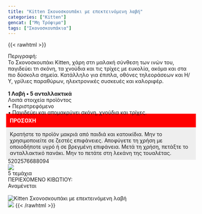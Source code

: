 ```yaml
---
title: "Kitten Σκονοσκουπάκι με επεκτεινόμενη λαβή"
categories: ["Kitten"]
gencat: ["Μη Τρόφιμα"]
tags: ["Σκονοσκουπάκια"]
---
```

{{< rawhtml >}}

<div class="sload228"><div class="product"><div id="sistatika">Περιγραφή:</div><div class="alltext">Το Σκονοσκουπάκι Kitten, χάρη στn μαλακή σύνθεση των ινών του, παγιδεύει τn σκόνη, τα χνούδια και τις τρίχες με ευκολία, ακόμα και στα πιο δύσκολα σημεία. Κατάλληλο για έπιπλα, οθόνες τηλεοράσεων και Η/Υ, γρίλιες παραθύρων, ηλεκτρονικές συσκευές και καλοριφέρ.<br><br><b>1 Λαβή • 5 ανταλλακτικά</b></div><div id="loipa">Λοιπά στοιχεία προϊόντος</div><div class="alltext">• Περιστρεφόμενο<br>• Παγιδεύει και απομακρύνει σκόνη, χνούδια και τρίχες.</div><div class="alltext" style="margin:-5px"><div style="padding:10px;background:red;color:#fff"><b>ΠΡΟΣΟΧΗ</b></div><div style="padding:10px;background:#eee">Κρατήστε το προϊόν μακριά από παιδιά και κατοικίδια. Μην το χρησιμοποιείτε σε ζεστές επιφάνειες. Αποφύγετε τη χρήση με οποιοδήποτε υγρό ή σε βρεγμένη επιφάνεια. Μετά τη χρήση, πετάξτε το ανταλλακτικό πανάκι. Μην το πετάτε στη λεκάνη της τουαλέτας.<br></div></div><div id="barcode"><div id="barimage1"></div><span id="bartext">5202576688094</span></div><div id="varos"><div id="varosimage" style="margin:0"><img src="https://sites.google.com/site/sklplfiles/files/tem.png"></div><span id="varostext">5 τεμάχια</span></div><div id="kivotio">ΠΕΡΙΕΧΟΜΕΝΟ ΚΙΒΩΤΙΟΥ:<br>Αναμένεται</div><br><div class="pimg"><img alt="Kitten Σκονοσκουπάκι με επεκτεινόμενη λαβή" title="Kitten Σκονοσκουπάκι με επεκτεινόμενη λαβή" src="/media/images/kitten-skonoskoupaki-me-epekteinomenh-labh.jpg"></div></div></div><img src="/media/icons/tem.png">
{{< /rawhtml >}}


